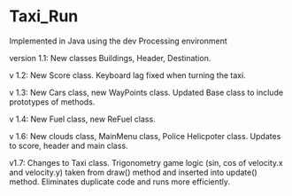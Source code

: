 Taxi_Run
========

Implemented in Java using the dev Processing environment

version 1.1: New classes Buildings, Header, Destination. 

v 1.2: New Score class. Keyboard lag fixed when turning the taxi.

v 1.3: New Cars class, new WayPoints class. Updated Base class to include prototypes of methods. 

v 1.4: New Fuel class, new ReFuel class.

v 1.6: New clouds class, MainMenu class, Police Helicpoter class. Updates to score, header and main class.

v1.7: Changes to Taxi class. Trigonometry game logic (sin, cos of velocity.x and velocity.y) taken from draw() method and inserted into update() method. Eliminates duplicate code and runs more efficiently.
